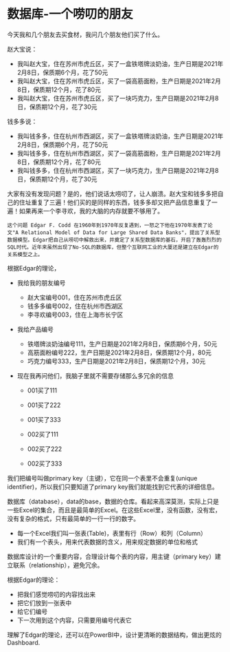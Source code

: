 # 数据库-一个唠叨的朋友

今天我和几个朋友去买食材，我问几个朋友他们买了什么。

赵大宝说：

- 我叫赵大宝，住在苏州市虎丘区，买了一盒铁塔牌淡奶油，生产日期是2021年2月8日，保质期6个月，花了50元
- 我叫赵大宝，住在苏州市虎丘区，买了一袋高筋面粉，生产日期是2021年2月8日，保质期12个月，花了80元
- 我叫赵大宝，住在苏州市虎丘区，买了一块巧克力，生产日期是2021年2月8日，保质期12个月，花了30元


钱多多说：

- 我叫钱多多，住在杭州市西湖区，买了一盒铁塔牌淡奶油，生产日期是2021年2月8日，保质期6个月，花了50元
- 我叫钱多多，住在杭州市西湖区，买了一袋高筋面粉，生产日期是2021年2月8日，保质期12个月，花了80元
- 我叫钱多多，住在杭州市西湖区，买了一块巧克力，生产日期是2021年2月8日，保质期12个月，花了30元



大家有没有发现问题？是的，他们说话太唠叨了，让人崩溃。赵大宝和钱多多把自己的住址重复了三遍！他们买的是同样的东西，钱多多却又把产品信息重复了一遍！如果再来一个李寻欢，我的大脑的内存就要不够用了。

```
这个问题 Edgar F. Codd 在1960年到1970年反复遇到，一怒之下他在1970年发表了论文"A Relational Model of Data for Large Shared Data Banks"，提出了关系型数据模型。Edgar把自己从唠叨中解救出来，并奠定了关系型数据库的基石，开启了轰轰烈烈的SQL时代。近年来虽然出现了No-SQL的数据库，但整个互联网工业的大厦还是建立在Edgar的关系模型之上。
```

根据Edgar的理论，

- 我给我的朋友编号
  * 赵大宝编号001，住在苏州市虎丘区
  * 钱多多编号002，住在杭州市西湖区
  * 李寻欢编号003，住在上海市长宁区
- 我给产品编号
  * 铁塔牌淡奶油编号111，生产日期是2021年2月8日，保质期6个月，50元
  * 高筋面粉编号222，生产日期是2021年2月8日，保质期12个月，80元
  * 巧克力编号333，生产日期是2021年2月8日，保质期12个月，30元

- 现在我再问他们，我脑子里就不需要存储那么多冗余的信息
  * 001买了111
  * 001买了222
  * 001买了333

  * 002买了111
  * 002买了222
  * 002买了333



我们把编号叫做primary key（主键），它在同一个表里不会重复(unique identifier)，所以我们只要知道了primary key我们就能找到它代表的详细信息。


数据库（database），data的base，数据的仓库。看起来高深莫测，实际上只是一些Excel的集合，而且是最简单的Excel。在这些Excel里，没有函数，没有宏，没有复杂的格式，只有最简单的一行一行的数字。

- 每一个Excel我们叫一张表(Table)，表里有行（Row）和列（Column）
- 我们有一个表头，用来代表数据的含义，用来规定数据的单位和格式
  
数据库设计的一个重要内容，合理设计每个表的内容，用主键（primary key）建立联系（relationship），避免冗余。

根据Edgar的理论：

- 把我们感觉唠叨的内容找出来
- 把它们放到一张表中
- 给它们编号
- 下一次用到这个内容，只需要用编号代表它


理解了Edgar的理论，还可以在PowerBI中，设计更清晰的数据结构，做出更炫的Dashboard.
